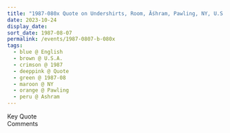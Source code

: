 ```yaml
---
title: "1987-080x Quote on Undershirts, Room, Āśhram, Pawling, NY, U.S.A."
date: 2023-10-24
display_date: 
sort_date: 1987-08-07
permalink: /events/1987-0807-b-080x
tags:
  - blue @ English
  - brown @ U.S.A.
  - crimson @ 1987
  - deeppink @ Quote
  - green @ 1987-08
  - maroon @ NY
  - orange @ Pawling
  - peru @ Ashram
---
```


<wave-list>
  <list-title color="green" width="75">Key Quote</list-title>
  <list-item color="BlanchedAlmond"  width="200"></list-item>
  <list-item color="Lavender"></list-item>
  <list-item color="BlanchedAlmond"></list-item>
</wave-list>

<br>

<wave-list>
  <list-title color="green" width="75">Comments</list-title>
  <list-item color="BlanchedAlmond"  width="200"></list-item>
  <list-item color="Lavender"></list-item>
  <list-item color="BlanchedAlmond"></list-item>
</wave-list>